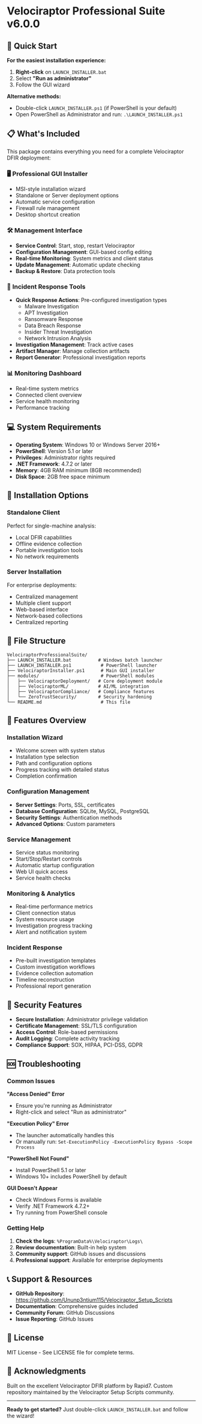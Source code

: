 # Velociraptor Professional Suite v6.0.0

## 🚀 Quick Start

**For the easiest installation experience:**

1. **Right-click** on `LAUNCH_INSTALLER.bat` 
2. Select **"Run as administrator"**
3. Follow the GUI wizard

**Alternative methods:**
- Double-click `LAUNCH_INSTALLER.ps1` (if PowerShell is your default)
- Open PowerShell as Administrator and run: `.\LAUNCH_INSTALLER.ps1`

## 📋 What's Included

This package contains everything you need for a complete Velociraptor DFIR deployment:

### 🖥️ **Professional GUI Installer**
- MSI-style installation wizard
- Standalone or Server deployment options
- Automatic service configuration
- Firewall rule management
- Desktop shortcut creation

### 🛠️ **Management Interface**
- **Service Control**: Start, stop, restart Velociraptor
- **Configuration Management**: GUI-based config editing
- **Real-time Monitoring**: System metrics and client status
- **Update Management**: Automatic update checking
- **Backup & Restore**: Data protection tools

### 🚨 **Incident Response Tools**
- **Quick Response Actions**: Pre-configured investigation types
  - Malware Investigation
  - APT Investigation  
  - Ransomware Response
  - Data Breach Response
  - Insider Threat Investigation
  - Network Intrusion Analysis
- **Investigation Management**: Track active cases
- **Artifact Manager**: Manage collection artifacts
- **Report Generator**: Professional investigation reports

### 📊 **Monitoring Dashboard**
- Real-time system metrics
- Connected client overview
- Service health monitoring
- Performance tracking

## 💻 System Requirements

- **Operating System**: Windows 10 or Windows Server 2016+
- **PowerShell**: Version 5.1 or later
- **Privileges**: Administrator rights required
- **.NET Framework**: 4.7.2 or later
- **Memory**: 4GB RAM minimum (8GB recommended)
- **Disk Space**: 2GB free space minimum

## 🔧 Installation Options

### **Standalone Client**
Perfect for single-machine analysis:
- Local DFIR capabilities
- Offline evidence collection
- Portable investigation tools
- No network requirements

### **Server Installation**
For enterprise deployments:
- Centralized management
- Multiple client support
- Web-based interface
- Network-based collections
- Centralized reporting

## 📁 File Structure

```
VelociraptorProfessionalSuite/
├── LAUNCH_INSTALLER.bat          # Windows batch launcher
├── LAUNCH_INSTALLER.ps1           # PowerShell launcher  
├── VelociraptorInstaller.ps1      # Main GUI installer
├── modules/                       # PowerShell modules
│   ├── VelociraptorDeployment/   # Core deployment module
│   ├── VelociraptorML/           # AI/ML integration
│   ├── VelociraptorCompliance/   # Compliance features
│   └── ZeroTrustSecurity/        # Security hardening
└── README.md                      # This file
```

## 🎯 Features Overview

### **Installation Wizard**
- Welcome screen with system status
- Installation type selection
- Path and configuration options
- Progress tracking with detailed status
- Completion confirmation

### **Configuration Management**
- **Server Settings**: Ports, SSL, certificates
- **Database Configuration**: SQLite, MySQL, PostgreSQL
- **Security Settings**: Authentication methods
- **Advanced Options**: Custom parameters

### **Service Management**
- Service status monitoring
- Start/Stop/Restart controls
- Automatic startup configuration
- Web UI quick access
- Service health checks

### **Monitoring & Analytics**
- Real-time performance metrics
- Client connection status
- System resource usage
- Investigation progress tracking
- Alert and notification system

### **Incident Response**
- Pre-built investigation templates
- Custom investigation workflows
- Evidence collection automation
- Timeline reconstruction
- Professional report generation

## 🔐 Security Features

- **Secure Installation**: Administrator privilege validation
- **Certificate Management**: SSL/TLS configuration
- **Access Control**: Role-based permissions
- **Audit Logging**: Complete activity tracking
- **Compliance Support**: SOX, HIPAA, PCI-DSS, GDPR

## 🆘 Troubleshooting

### **Common Issues**

**"Access Denied" Error**
- Ensure you're running as Administrator
- Right-click and select "Run as administrator"

**"Execution Policy" Error**
- The launcher automatically handles this
- Or manually run: `Set-ExecutionPolicy -ExecutionPolicy Bypass -Scope Process`

**"PowerShell Not Found"**
- Install PowerShell 5.1 or later
- Windows 10+ includes PowerShell by default

**GUI Doesn't Appear**
- Check Windows Forms is available
- Verify .NET Framework 4.7.2+
- Try running from PowerShell console

### **Getting Help**

1. **Check the logs**: `%ProgramData%\Velociraptor\Logs\`
2. **Review documentation**: Built-in help system
3. **Community support**: GitHub issues and discussions
4. **Professional support**: Available for enterprise deployments

## 📞 Support & Resources

- **GitHub Repository**: https://github.com/Ununp3ntium115/Velociraptor_Setup_Scripts
- **Documentation**: Comprehensive guides included
- **Community Forum**: GitHub Discussions
- **Issue Reporting**: GitHub Issues

## 📄 License

MIT License - See LICENSE file for complete terms.

## 🙏 Acknowledgments

Built on the excellent Velociraptor DFIR platform by Rapid7.
Custom repository maintained by the Velociraptor Setup Scripts community.

---

**Ready to get started?** Just double-click `LAUNCH_INSTALLER.bat` and follow the wizard!